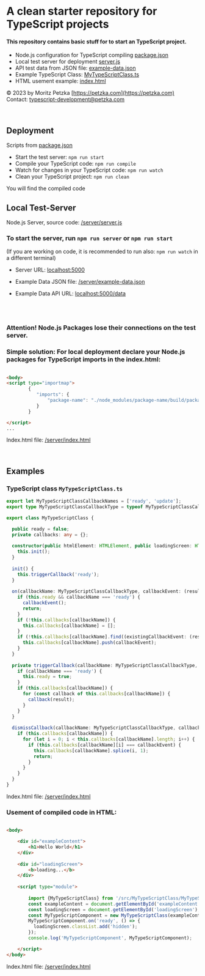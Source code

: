 # A clean starter repository for TypeScript projects

#### This repository contains basic stuff for to start an TypeScript project.

- Node.js configuration for TypeScript compiling [package.json](./package.json)
- Local test server for deployment [server.js](./server/server.js)
- API test data from JSON file: [example-data.json](./server/example-data.json)
- Example TypeScript Class: [MyTypeScriptClass.ts](./src/MyTypeScriptClass/MyTypeScriptClass.ts)
- HTML usement example: [index.html](server/www/index.html)

© 2023 by Moritz Petzka [https://petzka.com](https://petzka.com)<br>
Contact: [typescript-development@petzka.com](mailto:typescript-development@petzka.com?subject=[GitHub]%20typescript-repository)

<br>

## Deployment

Scripts from [package.json](./package.json)

- Start the test server: `npm run start`
- Compile your TypeScript code: `npm run compile`
- Watch for changes in your TypeScript code: `npm run watch`
- Clean your TypeScript project: `npm run clean`

You will find the compiled code 

## Local Test-Server

Node.js Server, source code: [/server/server.js](./server/server.js)

### To start the server, run `npm run server` or `npm run start`

(If you are working on code, it is recommended to run also: `npm run watch` in a different terminal)

- Server URL: [localhost:5000](http://localhost:5000)

- Example Data JSON file: [/server/example-data.json](./server/example-data.json)

- Example Data API URL: [localhost:5000/data](http://localhost:5000/data)

<br>
<br>


### Attention! Node.js Packages lose their connections on the test server.

### Simple solution: For local deployment declare your Node.js packages for TypeScript imports in the index.html:

```html

<body>
<script type="importmap">
        {
           "imports": {
               "package-name": "./node_modules/package-name/build/package-name.min.js"
           }
        }

</script>
...
```

Index.html file: [/server/index.html](./server/www/index.html)

<br>

## Examples

### TypeScript class `MyTypeScriptClass.ts`
```typescript
export let MyTypeScriptClassCallbackNames = ['ready', 'update'];
export type MyTypeScriptClassCallbackType = typeof MyTypeScriptClassCallbackNames[number];

export class MyTypeScriptClass {

  public ready = false;
  private callbacks: any = {};
  
  constructor(public htmlElement: HTMLElement, public loadingScreen: HTMLElement) {
    this.init();
  }
  
  init() {
    this.triggerCallback('ready');
  }
  
  on(callbackName: MyTypeScriptClassCallbackType, callbackEvent: (result?: any) => void) {
    if (this.ready && callbackName === 'ready') {
      callbackEvent();
      return;
    }
    if (!this.callbacks[callbackName]) {
      this.callbacks[callbackName] = [];
    }
    if (!this.callbacks[callbackName].find((existingCallbackEvent: (result?: any) => void) => existingCallbackEvent === callbackEvent)) {
      this.callbacks[callbackName].push(callbackEvent);
    }
  }
  
  private triggerCallback(callbackName: MyTypeScriptClassCallbackType, result?: any) {
    if (callbackName === 'ready') {
      this.ready = true;
    }
    if (this.callbacks[callbackName]) {
      for (const callback of this.callbacks[callbackName]) {
        callback(result);
      }
    }
  }
  
  dismissCallback(callbackName: MyTypeScriptClassCallbackType, callbackEvent: (result?: any) => void) {
    if (this.callbacks[callbackName]) {
      for (let i = 0; i < this.callbacks[callbackName].length; i++) {
        if (this.callbacks[callbackName][i] === callbackEvent) {
          this.callbacks[callbackName].splice(i, 1);
          return;
        }
      }
    }
  }
}

```
Index.html file: [/server/index.html](./src/MyTypeScriptClass/MyTypeScriptClass.ts)

### Usement of compiled code in HTML:
```html

<body>

    <div id="exampleContent">
        <h1>Hello World</h1>
    </div>
    
    <div id="loadingScreen">
        <b>loading...</b>
    </div>
    
    <script type="module">
      
        import {MyTypeScriptClass} from '/src/MyTypeScriptClass/MyTypeScriptClass.js';
        const exampleContent = document.getElementById('exampleContent');
        const loadingScreen = document.getElementById('loadingScreen');
        const MyTypeScriptComponent = new MyTypeScriptClass(exampleContent, loadingScreen);
        MyTypeScriptComponent.on('ready', () => {
          loadingScreen.classList.add('hidden');
        });
        console.log('MyTypeScriptComponent', MyTypeScriptComponent);

    </script>
</body>
```
Index.html file: [/server/index.html](./server/www/index.html)

<br>


